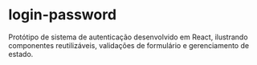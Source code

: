 # login-password
Protótipo de sistema de autenticação desenvolvido em React, ilustrando componentes reutilizáveis, validações de formulário e gerenciamento de estado.

